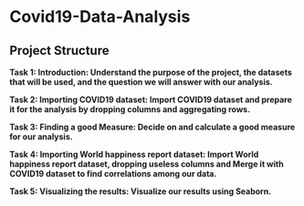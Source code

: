 # Covid19-Data-Analysis
## Project Structure
**Task 1: Introduction: 
Understand the purpose of the project, the datasets that will be used, and the question we will answer with our analysis.**

**Task 2: Importing COVID19 dataset: 
Import COVID19 dataset and prepare it for the analysis by dropping columns and aggregating rows.**

**Task 3: Finding a good Measure: 
Decide on and calculate a good measure for our analysis.**

**Task 4: Importing World happiness report dataset: 
Import World happiness report dataset, dropping useless columns and Merge it with COVID19 dataset to find correlations among our data.**

**Task 5: Visualizing the results: 
Visualize our results using Seaborn.**
